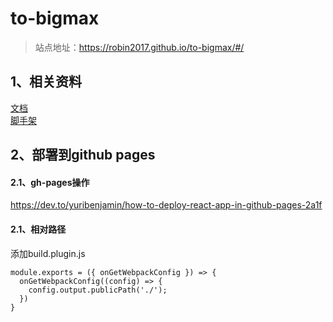 # to-bigmax
> 站点地址：https://robin2017.github.io/to-bigmax/#/
## 1、相关资料
[文档](https://rax.js.org/docs/guide/about)  
[脚手架](https://github.com/raxjs/rax-app)

## 2、部署到github pages
#### 2.1、gh-pages操作
https://dev.to/yuribenjamin/how-to-deploy-react-app-in-github-pages-2a1f
#### 2.1、相对路径
添加build.plugin.js
```
module.exports = ({ onGetWebpackConfig }) => {
  onGetWebpackConfig((config) => {
    config.output.publicPath('./');
  })
}
```

